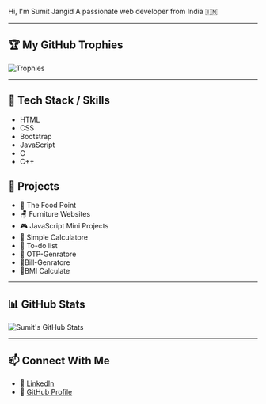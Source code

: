 Hi, I'm Sumit Jangid
A passionate web developer from India 🇮🇳



---

## 🏆 My GitHub Trophies
![Trophies](https://github-profile-trophy.vercel.app/?username=sumitjangid2446&theme=onedark)

---

## 🧠 Tech Stack / Skills
- HTML
- CSS
- Bootstrap
- JavaScript
- C
- C++

## 🚀 Projects
- 🍔 The Food Point  
- 🪑 Furniture Websites  
- 🎮 JavaScript Mini Projects
- 🧮 Simple Calculatore
- 📝 To-do list
- 🔢 OTP-Genratore
- 🧾Bill-Genratore
- 🧮BMI Calculate 
---

## 📊 GitHub Stats
![Sumit's GitHub Stats](https://github-readme-stats.vercel.app/api?username=sumitjangid2446&show_icons=true&theme=tokyonight)

---

## 📫 Connect With Me

- 💼 [LinkedIn](https://www.linkedin.com/in/sumit-jangid-2037a434a)  
- 📂 [GitHub Profile](https://github.com/sumitjangid2446)
